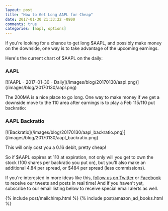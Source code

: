 ```yaml
---
layout: post
title: "How to Get Long AAPL for Cheap"
date: 2017-01-30 21:33:22 -0800
comments: true
categories: [aapl, options]
---
```


If you're looking for a chance to get long $AAPL, and possibly make money on the downside, one way is to take advantage of the upcoming earnings.

Here's the current chart of $AAPL on the daily:

<h3 id="20170130-aapl">AAPL</h3>
[![AAPL - 2017-01-30 - Daily](/images/blog/20170130/aapl.png)](/images/blog/20170130/aapl.png)

The 200MA is a nice place to go long. One way to make money if we get a downside move to the 110 area after earnings is to play a Feb 115/110 put backratio:

<h3 id="20170130-aapl-backratio">AAPL Backratio</h3>
[![Backratio](/images/blog/20170130/aapl_backratio.png)](/images/blog/20170130/aapl_backratio.png)

This will only cost you a 0.16 debit, pretty cheap!

So if $AAPL expires at 110 at expiration, not only will you get to own the stock (100 shares per backratio you put on), but you'll also make an additional 4.84 per spread, or $484 per spread (less commissions).

If you're interested in more ideas like this, [follow us on Twitter](https://twitter.com/theta_positive "Follow @thetatrades on Twitter") or [Facebook](https://facebook.com/thetatrades "Follow @thetatrades on Facebook") to receive our tweets and posts in real time! And if you haven't yet, subscribe to our email listing below to receive special email alerts as well.

{% include post/mailchimp.html %}
{% include post/amazon_ad_books.html %}

